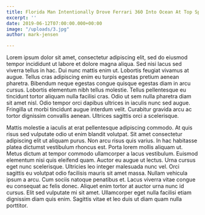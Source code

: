 ```yaml
---
title: Florida Man Intentionally Drove Ferrari 360 Into Ocean At Top Speed
excerpt: ''
date: 2019-06-12T07:00:00.000+00:00
image: "/uploads/3.jpg"
author: mark-jensen

---
```

Lorem ipsum dolor sit amet, consectetur adipiscing elit, sed do eiusmod tempor incididunt ut labore et dolore magna aliqua. Sed nisi lacus sed viverra tellus in hac. Dui nunc mattis enim ut. Lobortis feugiat vivamus at augue. Tellus cras adipiscing enim eu turpis egestas pretium aenean pharetra. Bibendum neque egestas congue quisque egestas diam in arcu cursus. Lobortis elementum nibh tellus molestie. Tellus pellentesque eu tincidunt tortor aliquam nulla facilisi cras. Odio ut sem nulla pharetra diam sit amet nisl. Odio tempor orci dapibus ultrices in iaculis nunc sed augue. Fringilla ut morbi tincidunt augue interdum velit. Curabitur gravida arcu ac tortor dignissim convallis aenean. Ultrices sagittis orci a scelerisque.

Mattis molestie a iaculis at erat pellentesque adipiscing commodo. At quis risus sed vulputate odio ut enim blandit volutpat. Sit amet consectetur adipiscing elit ut aliquam purus. Non arcu risus quis varius. In hac habitasse platea dictumst vestibulum rhoncus est. Porta lorem mollis aliquam ut. Metus dictum at tempor commodo ullamcorper a lacus vestibulum. Euismod elementum nisi quis eleifend quam. Auctor eu augue ut lectus. Urna cursus eget nunc scelerisque. Ultricies leo integer malesuada nunc vel. Orci sagittis eu volutpat odio facilisis mauris sit amet massa. Nullam vehicula ipsum a arcu. Cum sociis natoque penatibus et. Lacus viverra vitae congue eu consequat ac felis donec. Aliquet enim tortor at auctor urna nunc id cursus. Elit sed vulputate mi sit amet. Ullamcorper eget nulla facilisi etiam dignissim diam quis enim. Sagittis vitae et leo duis ut diam quam nulla porttitor.